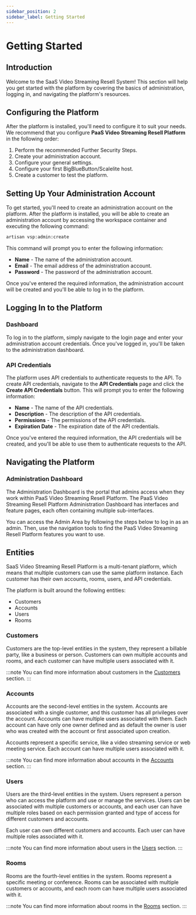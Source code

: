 ```yaml
---
sidebar_position: 2
sidebar_label: Getting Started
---
```


# Getting Started

## Introduction

Welcome to the SaaS Video Streaming Resell System! This section will help you get started with the platform by covering the basics of administration, logging in, and navigating the platform's resources.

## Configuring the Platform

After the platform is installed, you'll need to configure it to suit your needs. We recommend that you configure **PaaS Video Streaming Resell Platform** in the following order:

1. Perform the recommended Further Security Steps.
2. Create your administration account.
3. Configure your general settings.
4. Configure your first BigBlueButton/Scalelite host.
5. Create a customer to test the platform.

## Setting Up Your Administration Account

To get started, you'll need to create an administration account on the platform. After the platform is installed, you will be able to create an administration account by accessing the workspace container and executing the following command:

```bash
artisan vsp:admin:create
```

This command will prompt you to enter the following information:

- **Name** - The name of the administration account.
- **Email** - The email address of the administration account.
- **Password** - The password of the administration account.

Once you've entered the required information, the administration account will be created and you'll be able to log in to the platform.

## Logging In to the Platform

### Dashboard

To log in to the platform, simply navigate to the login page and enter your administration account credentials. Once you've logged in, you'll be taken to the administration dashboard.

### API Credentials

The platform uses API credentials to authenticate requests to the API. To create API credentials, navigate to the **API Credentials** page and click the **Create API Credentials** button. This will prompt you to enter the following information:

- **Name** - The name of the API credentials.
- **Description** - The description of the API credentials.
- **Permissions** - The permissions of the API credentials.
- **Expiration Date** - The expiration date of the API credentials.

Once you've entered the required information, the API credentials will be created, and you'll be able to use them to authenticate requests to the API.

## Navigating the Platform

### Administration Dashboard

The Administration Dashboard is the portal that admins access when they work within PaaS Video Streaming Resell Platform. The PaaS Video Streaming Resell Platform Administration Dashboard has interfaces and feature pages, each often containing multiple sub-interfaces.

You can access the Admin Area by following the steps below to log in as an admin. Then, use the navigation tools to find the PaaS Video Streaming Resell Platform features you want to use.

## Entities

SaaS Video Streaming Resell Platform is a multi-tenant platform, which means that multiple customers can use the same platform instance. Each customer has their own accounts, rooms, users, and API credentials.

The platform is built around the following entities:

* Customers
* Accounts
* Users
* Rooms

### Customers

Customers are the top-level entities in the system, they represent a billable party, like a business or person. Customers can own multiple accounts and rooms, and each customer can have multiple users associated with it.

:::note
You can find more information about customers in the [Customers](/docs/admin/customers) section.
:::

### Accounts

Accounts are the second-level entities in the system. Accounts are associated with a single customer, and this customer has all privileges over the account. Accounts can have multiple users associated with them. Each account can have only one owner defined and as default the owner is user who was created with the account or first associated upon creation.

Accounts represent a specific service, like a video streaming service or web meeting service. Each account can have multiple users associated with it.

:::note
You can find more information about accounts in the [Accounts](/docs/admin/accounts) section.
:::

### Users

Users are the third-level entities in the system. Users represent a person who can access the platform and use or manage the services. Users can be associated with multiple customers or accounts, and each user can have multiple roles based on each permission granted and type of access for different customers and accounts. 

Each user can own different customers and accounts. Each user can have multiple roles associated with it.

:::note
You can find more information about users in the [Users](/docs/admin/users) section.
:::

### Rooms

Rooms are the fourth-level entities in the system. Rooms represent a specific meeting or conference. Rooms can be associated with multiple customers or accounts, and each room can have multiple users associated with it.

:::note
You can find more information about rooms in the [Rooms](/docs/admin/rooms) section.
:::
